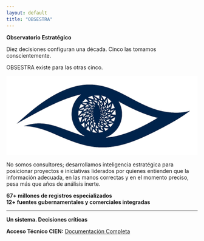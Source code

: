 ```yaml
---
layout: default
title: "OBSESTRA"
---
```


**Observatorio Estratégico**

Diez decisiones configuran una década. Cinco las tomamos conscientemente.

OBSESTRA existe para las otras cinco.

![OBSESTRA Logo](obsestra.png)

No somos consultores; desarrollamos inteligencia estratégica para posicionar proyectos e iniciativas liderados por quienes entienden que la información adecuada, en las manos correctas y en el momento preciso, pesa más que años de análisis inerte.

**67+ millones de registros especializados**  
**12+ fuentes gubernamentales y comerciales integradas**

---
**Un sistema. Decisiones críticas**


**Acceso Técnico CIEN:** [Documentación Completa](./tecnico)

<!-- Google tag (gtag.js) -->
<script async src="https://www.googletagmanager.com/gtag/js?id=G-QVN4RJ6Q71"></script>
<script>
  window.dataLayer = window.dataLayer || [];
  function gtag(){dataLayer.push(arguments);}
  gtag('js', new Date());
  gtag('config', 'G-QVN4RJ6Q71');
</script>

